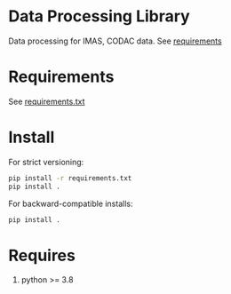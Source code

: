 # Data Processing Library
Data processing for IMAS, CODAC data. See [requirements](https://confluence.iter.org/display/PMA/Requirements+for+visualisation+components)

# Requirements
See [requirements.txt](https://git.iter.org/projects/VIS/repos/iplotprocessing/browse/requirements.txt)

# Install
For strict versioning:
```bash
pip install -r requirements.txt
pip install .
```

For backward-compatible installs:
```bash
pip install .
```

# Requires
1. python >= 3.8

